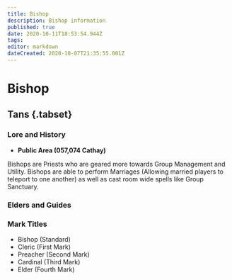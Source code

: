 ```yaml
---
title: Bishop
description: Bishop information
published: true
date: 2020-10-11T18:53:54.944Z
tags: 
editor: markdown
dateCreated: 2020-10-07T21:35:55.001Z
---
```


# Bishop
 ## Tans {.tabset}
  ### Lore and History
 - **Public Area (057,074 Cathay)**
 
 Bishops are Priests who are geared more towards Group Management and Utility. Bishops are able to perform Marriages (Allowing married players to teleport to one another) as well as cast room wide spells like Group Sanctuary.
 
  ### Elders and Guides
  ### Mark Titles
 - Bishop (Standard)
 - Cleric (First Mark)
 - Preacher (Second Mark)
 - Cardinal (Third Mark)
 - Elder (Fourth Mark)